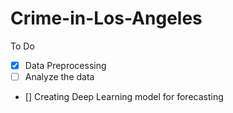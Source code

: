 ﻿# Crime-in-Los-Angeles
To Do
- [x] Data Preprocessing
- [ ] Analyze the data
- [] Creating Deep Learning model for forecasting
